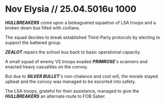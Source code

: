 # Nov Elysia // 25.04.5016u 1000

***HULLBREAKERS*** come upon a beleaguered squadron of LSA troops and a broken down bus filled with civilians.

The squad decides to break established Third-Party protocols by electing to support the battered group. 

***ZEALOT*** repairs the school bus back to basic operational capacity.

A small squad of enemy VS troops evaded ***PRIMROSE***'s scanners and enacted heavy casualties on the convoy.

But due to ***SILVER BULLET***'s non-chalance and cool will, the morale stayed upbeat and the convoy was managed to be escorted into safety.

The LSA troops, grateful for their assistance, managed to give the ***HULLBREAKERS*** an alternate route to FOB Saber.

